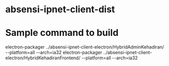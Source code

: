 # absensi-ipnet-client-dist
# Sample command to build
electron-packager ../absensi-ipnet-client-electron/HybridAdminKehadiran/ --platform=all --arch=ia32
electron-packager ../absensi-ipnet-client-electron/HybridKehadiranFrontend/ --platform=all --arch=ia32
